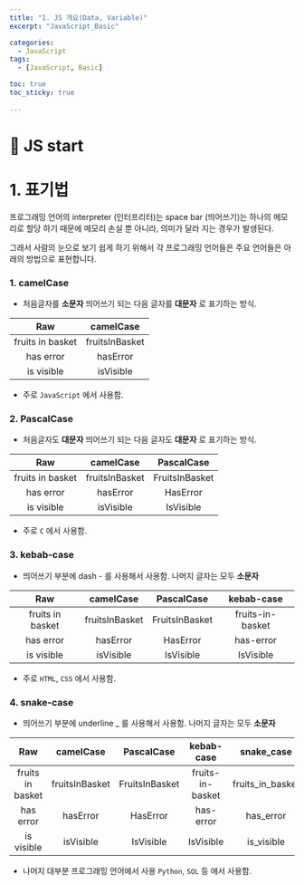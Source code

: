 ```yaml
---
title: "1. JS 개요(Data, Variable)"
excerpt: "JavaScript_Basic"

categories:
  - JavaScript
tags:
  - [JavaScript, Basic]

toc: true
toc_sticky: true
 
---
```


# 🔎 JS start

# 1. 표기법
프로그래밍 언어의 interpreter (인터프리터)는 space bar (띄어쓰기)는 하나의 메모리로 할당 하기 때문에 메모리 손실 뿐 아니라, 의미가 달라 지는 경우가 발생된다.  

그래서 사람의 눈으로 보기 쉽게 하기 위해서 각 프로그래밍 언어들은 주요 언어들은 아래의 방법으로 표현합니다.


### 1. camelCase
- 처음글자를 **소문자** 띄어쓰기 되는 다음 글자를 **대문자** 로 표기하는 방식.  

Raw	| camelCase	
:--:|:--:|
fruits in basket | fruitsInBasket 
has error| hasError 
is visible | isVisible 

- 주로 `JavaScript` 에서 사용함.


### 2. PascalCase
- 처음글자도 **대문자** 띄어쓰기 되는 다음 글자도 **대문자** 로 표기하는 방식.  

Raw	| camelCase	| PascalCase
:--:|:--:|:--:
fruits in basket | fruitsInBasket | FruitsInBasket
has error| hasError | HasError
is visible | isVisible | IsVisible

- 주로 `C` 에서 사용함.

### 3. kebab-case
- 띄어쓰기 부분에 dash - 를 사용해서 사용함. 나머지 글자는 모두 **소문자**  

Raw	| camelCase	| PascalCase | kebab-case
:--:|:--:|:--:|:--:
fruits in basket | fruitsInBasket | FruitsInBasket | fruits-in-basket
has error| hasError | HasError |	has-error
is visible | isVisible | IsVisible | IsVisible

- 주로 `HTML`, `CSS` 에서 사용함.

### 4. snake-case
- 띄어쓰기 부분에 underline _ 를 사용해서 사용함. 나머지 글자는 모두 **소문자**  

Raw	| camelCase	| PascalCase | kebab-case |	snake_case
:--:|:--:|:--:|:--:|:--:
fruits in basket | fruitsInBasket | FruitsInBasket | fruits-in-basket |	fruits_in_basket
has error| hasError | HasError |	has-error |has_error
is visible | isVisible | IsVisible | IsVisible |	is_visible

- 나머지 대부분 프로그래밍 언어에서 사용 `Python`, `SQL` 등 에서 사용함.
